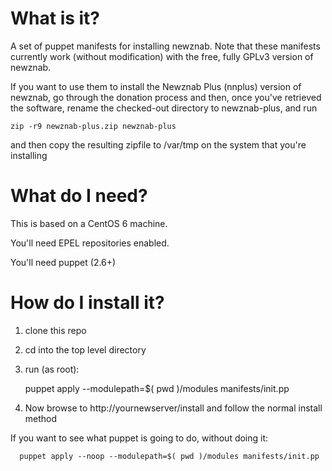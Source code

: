 What is it?
===========

A set of puppet manifests for installing newznab. Note that these manifests currently
work (without modification) with the free, fully GPLv3 version of newznab. 

If you want to use them to install the Newznab Plus (nnplus) version of newznab, go through
the donation process and then, once you've retrieved the software, rename the checked-out
directory to newznab-plus, and run

    zip -r9 newznab-plus.zip newznab-plus

and then copy the resulting zipfile to /var/tmp on the system that you're installing

What do I need?
===============

This is based on a CentOS 6 machine.

You'll need EPEL repositories enabled.

You'll need puppet (2.6+)

How do I install it?
====================

  1. clone this repo
  1. cd into the top level directory
  1. run (as root):

      puppet apply --modulepath=$( pwd )/modules manifests/init.pp

  1. Now browse to http://yournewserver/install and follow the normal install method

If you want to see what puppet is going to do, without doing it:

      puppet apply --noop --modulepath=$( pwd )/modules manifests/init.pp


